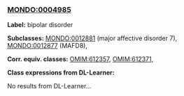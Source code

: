 
### [MONDO:0004985](http://purl.obolibrary.org/obo/MONDO_0004985)
**Label:** bipolar disorder

**Subclasses:** [MONDO:0012881](http://purl.obolibrary.org/obo/MONDO_0012881) (major affective disorder 7), [MONDO:0012877](http://purl.obolibrary.org/obo/MONDO_0012877) (MAFD8), 

**Corr. equiv. classes:** [OMIM:612357](http://purl.obolibrary.org/obo/OMIM_612357), [OMIM:612371](http://purl.obolibrary.org/obo/OMIM_612371), 

**Class expressions from DL-Learner:**

No results from DL-Learner...




